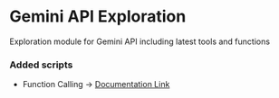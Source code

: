 # Gemini API Exploration
Exploration module for Gemini API including latest tools and functions

### Added scripts
- Function Calling -> [Documentation Link](https://www.genome.gov/)
